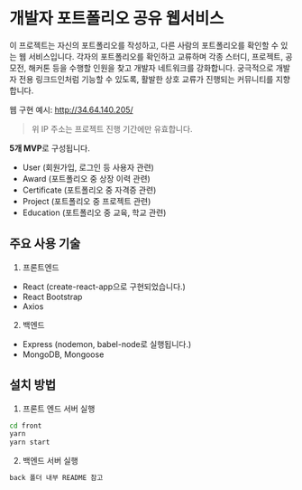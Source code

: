 # 개발자 포트폴리오 공유 웹서비스

이 프로젝트는 자신의 포트폴리오를 작성하고, 다른 사람의 포트폴리오를 확인할 수 있는 웹 서비스입니다. 각자의 포트폴리오를 확인하고 교류하며 각종 스터디, 프로젝트, 공모전, 해커톤 등을 수행할 인원을 찾고 개발자 네트워크를 강화합니다. 궁극적으로 개발자 전용 링크드인처럼 기능할 수 있도록, 활발한 상호 교류가 진행되는 커뮤니티를 지향합니다.

웹 구현 예시: http://34.64.140.205/

> 위 IP 주소는 프로젝트 진행 기간에만 유효합니다.

**5개 MVP**로 구성됩니다.

- User (회원가입, 로그인 등 사용자 관련)
- Award (포트폴리오 중 상장 이력 관련)
- Certificate (포트폴리오 중 자격증 관련)
- Project (포트폴리오 중 프로젝트 관련)
- Education (포트폴리오 중 교육, 학교 관련)

## 주요 사용 기술

1. 프론트엔드

- React (create-react-app으로 구현되었습니다.)
- React Bootstrap
- Axios

2. 백엔드

- Express (nodemon, babel-node로 실행됩니다.)
- MongoDB, Mongoose

## 설치 방법

1. 프론트 엔드 서버 실행

```bash
cd front
yarn
yarn start
```

2. 백엔드 서버 실행

```bash
back 폴더 내부 README 참고
```
